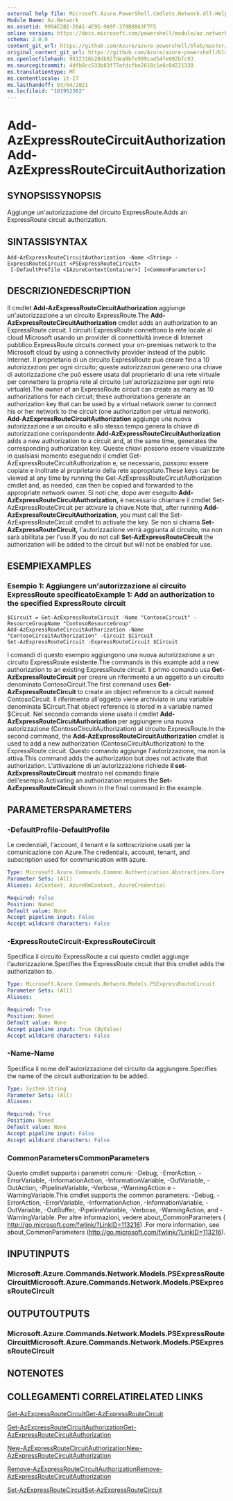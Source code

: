 ```yaml
---
external help file: Microsoft.Azure.PowerShell.Cmdlets.Network.dll-Help.xml
Module Name: Az.Network
ms.assetid: 9994E2B2-20A1-4E95-9A9F-379B8B63F7F5
online version: https://docs.microsoft.com/powershell/module/az.network/add-azexpressroutecircuitauthorization
schema: 2.0.0
content_git_url: https://github.com/Azure/azure-powershell/blob/master/src/Network/Network/help/Add-AzExpressRouteCircuitAuthorization.md
original_content_git_url: https://github.com/Azure/azure-powershell/blob/master/src/Network/Network/help/Add-AzExpressRouteCircuitAuthorization.md
ms.openlocfilehash: 9812316b20db927dea9bfe999cad54fe002bfc93
ms.sourcegitcommit: 4dfb0cc533b83f77afdcfbe2618c1e6c8d221330
ms.translationtype: MT
ms.contentlocale: it-IT
ms.lasthandoff: 03/04/2021
ms.locfileid: "101952302"
---
```

# <span data-ttu-id="4e75e-101">Add-AzExpressRouteCircuitAuthorization</span><span class="sxs-lookup"><span data-stu-id="4e75e-101">Add-AzExpressRouteCircuitAuthorization</span></span>

## <span data-ttu-id="4e75e-102">SYNOPSIS</span><span class="sxs-lookup"><span data-stu-id="4e75e-102">SYNOPSIS</span></span>
<span data-ttu-id="4e75e-103">Aggiunge un'autorizzazione del circuito ExpressRoute.</span><span class="sxs-lookup"><span data-stu-id="4e75e-103">Adds an ExpressRoute circuit authorization.</span></span>

## <span data-ttu-id="4e75e-104">SINTASSI</span><span class="sxs-lookup"><span data-stu-id="4e75e-104">SYNTAX</span></span>

```
Add-AzExpressRouteCircuitAuthorization -Name <String> -ExpressRouteCircuit <PSExpressRouteCircuit>
 [-DefaultProfile <IAzureContextContainer>] [<CommonParameters>]
```

## <span data-ttu-id="4e75e-105">DESCRIZIONE</span><span class="sxs-lookup"><span data-stu-id="4e75e-105">DESCRIPTION</span></span>
<span data-ttu-id="4e75e-106">Il cmdlet **Add-AzExpressRouteCircuitAuthorization** aggiunge un'autorizzazione a un circuito ExpressRoute.</span><span class="sxs-lookup"><span data-stu-id="4e75e-106">The **Add-AzExpressRouteCircuitAuthorization** cmdlet adds an authorization to an ExpressRoute circuit.</span></span> <span data-ttu-id="4e75e-107">I circuiti ExpressRoute connettono la rete locale al cloud Microsoft usando un provider di connettività invece di Internet pubblico.</span><span class="sxs-lookup"><span data-stu-id="4e75e-107">ExpressRoute circuits connect your on-premises network to the Microsoft cloud by using a connectivity provider instead of the public Internet.</span></span> <span data-ttu-id="4e75e-108">Il proprietario di un circuito ExpressRoute può creare fino a 10 autorizzazioni per ogni circuito; queste autorizzazioni generano una chiave di autorizzazione che può essere usata dal proprietario di una rete virtuale per connettere la propria rete al circuito (un'autorizzazione per ogni rete virtuale).</span><span class="sxs-lookup"><span data-stu-id="4e75e-108">The owner of an ExpressRoute circuit can create as many as 10 authorizations for each circuit; these authorizations generate an authorization key that can be used by a virtual network owner to connect his or her network to the circuit (one authorization per virtual network).</span></span> <span data-ttu-id="4e75e-109">**Add-AzExpressRouteCircuitAuthorization** aggiunge una nuova autorizzazione a un circuito e allo stesso tempo genera la chiave di autorizzazione corrispondente.</span><span class="sxs-lookup"><span data-stu-id="4e75e-109">**Add-AzExpressRouteCircuitAuthorization** adds a new authorization to a circuit and, at the same time, generates the corresponding authorization key.</span></span> <span data-ttu-id="4e75e-110">Queste chiavi possono essere visualizzate in qualsiasi momento eseguendo il cmdlet Get-AzExpressRouteCircuitAuthorization e, se necessario, possono essere copiate e inoltrate al proprietario della rete appropriato.</span><span class="sxs-lookup"><span data-stu-id="4e75e-110">These keys can be viewed at any time by running the Get-AzExpressRouteCircuitAuthorization cmdlet and, as needed, can then be copied and forwarded to the appropriate network owner.</span></span>
<span data-ttu-id="4e75e-111">Si noti che, dopo aver eseguito **Add-AzExpressRouteCircuitAuthorization,** è necessario chiamare il cmdlet Set-AzExpressRouteCircuit per attivare la chiave.</span><span class="sxs-lookup"><span data-stu-id="4e75e-111">Note that, after running **Add-AzExpressRouteCircuitAuthorization**, you must call the Set-AzExpressRouteCircuit cmdlet to activate the key.</span></span> <span data-ttu-id="4e75e-112">Se non si chiama **Set-AzExpressRouteCircuit,** l'autorizzazione verrà aggiunta al circuito, ma non sarà abilitata per l'uso.</span><span class="sxs-lookup"><span data-stu-id="4e75e-112">If you do not call **Set-AzExpressRouteCircuit** the authorization will be added to the circuit but will not be enabled for use.</span></span>

## <span data-ttu-id="4e75e-113">ESEMPI</span><span class="sxs-lookup"><span data-stu-id="4e75e-113">EXAMPLES</span></span>

### <span data-ttu-id="4e75e-114">Esempio 1: Aggiungere un'autorizzazione al circuito ExpressRoute specificato</span><span class="sxs-lookup"><span data-stu-id="4e75e-114">Example 1: Add an authorization to the specified ExpressRoute circuit</span></span>
```
$Circuit = Get-AzExpressRouteCircuit -Name "ContosoCircuit" -ResourceGroupName "ContosoResourceGroup"
Add-AzExpressRouteCircuitAuthorization -Name "ContosoCircuitAuthorization" -Circuit $Circuit
Set-AzExpressRouteCircuit -ExpressRouteCircuit $Circuit
```

<span data-ttu-id="4e75e-115">I comandi di questo esempio aggiungono una nuova autorizzazione a un circuito ExpressRoute esistente.</span><span class="sxs-lookup"><span data-stu-id="4e75e-115">The commands in this example add a new authorization to an existing ExpressRoute circuit.</span></span> <span data-ttu-id="4e75e-116">Il primo comando usa **Get-AzExpressRouteCircuit** per creare un riferimento a un oggetto a un circuito denominato ContosoCircuit.</span><span class="sxs-lookup"><span data-stu-id="4e75e-116">The first command uses **Get-AzExpressRouteCircuit** to create an object reference to a circuit named ContosoCircuit.</span></span> <span data-ttu-id="4e75e-117">Il riferimento all'oggetto viene archiviato in una variabile denominata $Circuit.</span><span class="sxs-lookup"><span data-stu-id="4e75e-117">That object reference is stored in a variable named $Circuit.</span></span>
<span data-ttu-id="4e75e-118">Nel secondo comando viene usato il cmdlet **Add-AzExpressRouteCircuitAuthorization** per aggiungere una nuova autorizzazione (ContosoCircuitAuthorization) al circuito ExpressRoute.</span><span class="sxs-lookup"><span data-stu-id="4e75e-118">In the second command, the **Add-AzExpressRouteCircuitAuthorization** cmdlet is used to add a new authorization (ContosoCircuitAuthorization) to the ExpressRoute circuit.</span></span> <span data-ttu-id="4e75e-119">Questo comando aggiunge l'autorizzazione, ma non la attiva.</span><span class="sxs-lookup"><span data-stu-id="4e75e-119">This command adds the authorization but does not activate that authorization.</span></span> <span data-ttu-id="4e75e-120">L'attivazione di un'autorizzazione richiede **il set-AzExpressRouteCircuit** mostrato nel comando finale dell'esempio.</span><span class="sxs-lookup"><span data-stu-id="4e75e-120">Activating an authorization requires the **Set-AzExpressRouteCircuit** shown in the final command in the example.</span></span>

## <span data-ttu-id="4e75e-121">PARAMETERS</span><span class="sxs-lookup"><span data-stu-id="4e75e-121">PARAMETERS</span></span>

### <span data-ttu-id="4e75e-122">-DefaultProfile</span><span class="sxs-lookup"><span data-stu-id="4e75e-122">-DefaultProfile</span></span>
<span data-ttu-id="4e75e-123">Le credenziali, l'account, il tenant e la sottoscrizione usati per la comunicazione con Azure.</span><span class="sxs-lookup"><span data-stu-id="4e75e-123">The credentials, account, tenant, and subscription used for communication with azure.</span></span>

```yaml
Type: Microsoft.Azure.Commands.Common.Authentication.Abstractions.Core.IAzureContextContainer
Parameter Sets: (All)
Aliases: AzContext, AzureRmContext, AzureCredential

Required: False
Position: Named
Default value: None
Accept pipeline input: False
Accept wildcard characters: False
```

### <span data-ttu-id="4e75e-124">-ExpressRouteCircuit</span><span class="sxs-lookup"><span data-stu-id="4e75e-124">-ExpressRouteCircuit</span></span>
<span data-ttu-id="4e75e-125">Specifica il circuito ExpressRoute a cui questo cmdlet aggiunge l'autorizzazione.</span><span class="sxs-lookup"><span data-stu-id="4e75e-125">Specifies the ExpressRoute circuit that this cmdlet adds the authorization to.</span></span>

```yaml
Type: Microsoft.Azure.Commands.Network.Models.PSExpressRouteCircuit
Parameter Sets: (All)
Aliases:

Required: True
Position: Named
Default value: None
Accept pipeline input: True (ByValue)
Accept wildcard characters: False
```

### <span data-ttu-id="4e75e-126">-Name</span><span class="sxs-lookup"><span data-stu-id="4e75e-126">-Name</span></span>
<span data-ttu-id="4e75e-127">Specifica il nome dell'autorizzazione del circuito da aggiungere.</span><span class="sxs-lookup"><span data-stu-id="4e75e-127">Specifies the name of the circuit authorization to be added.</span></span>

```yaml
Type: System.String
Parameter Sets: (All)
Aliases:

Required: True
Position: Named
Default value: None
Accept pipeline input: False
Accept wildcard characters: False
```

### <span data-ttu-id="4e75e-128">CommonParameters</span><span class="sxs-lookup"><span data-stu-id="4e75e-128">CommonParameters</span></span>
<span data-ttu-id="4e75e-129">Questo cmdlet supporta i parametri comuni: -Debug, -ErrorAction, -ErrorVariable, -InformationAction, -InformationVariable, -OutVariable, -OutAction, -PipelineVariable, -Verbose, -WarningAction e -WarningVariable.</span><span class="sxs-lookup"><span data-stu-id="4e75e-129">This cmdlet supports the common parameters: -Debug, -ErrorAction, -ErrorVariable, -InformationAction, -InformationVariable, -OutVariable, -OutBuffer, -PipelineVariable, -Verbose, -WarningAction, and -WarningVariable.</span></span> <span data-ttu-id="4e75e-130">Per altre informazioni, vedere about_CommonParameters ( http://go.microsoft.com/fwlink/?LinkID=113216) .</span><span class="sxs-lookup"><span data-stu-id="4e75e-130">For more information, see about_CommonParameters (http://go.microsoft.com/fwlink/?LinkID=113216).</span></span>

## <span data-ttu-id="4e75e-131">INPUT</span><span class="sxs-lookup"><span data-stu-id="4e75e-131">INPUTS</span></span>

### <span data-ttu-id="4e75e-132">Microsoft.Azure.Commands.Network.Models.PSExpressRouteCircuit</span><span class="sxs-lookup"><span data-stu-id="4e75e-132">Microsoft.Azure.Commands.Network.Models.PSExpressRouteCircuit</span></span>

## <span data-ttu-id="4e75e-133">OUTPUT</span><span class="sxs-lookup"><span data-stu-id="4e75e-133">OUTPUTS</span></span>

### <span data-ttu-id="4e75e-134">Microsoft.Azure.Commands.Network.Models.PSExpressRouteCircuit</span><span class="sxs-lookup"><span data-stu-id="4e75e-134">Microsoft.Azure.Commands.Network.Models.PSExpressRouteCircuit</span></span>

## <span data-ttu-id="4e75e-135">NOTE</span><span class="sxs-lookup"><span data-stu-id="4e75e-135">NOTES</span></span>

## <span data-ttu-id="4e75e-136">COLLEGAMENTI CORRELATI</span><span class="sxs-lookup"><span data-stu-id="4e75e-136">RELATED LINKS</span></span>

[<span data-ttu-id="4e75e-137">Get-AzExpressRouteCircuit</span><span class="sxs-lookup"><span data-stu-id="4e75e-137">Get-AzExpressRouteCircuit</span></span>](./Get-AzExpressRouteCircuit.md)

[<span data-ttu-id="4e75e-138">Get-AzExpressRouteCircuitAuthorization</span><span class="sxs-lookup"><span data-stu-id="4e75e-138">Get-AzExpressRouteCircuitAuthorization</span></span>](./Get-AzExpressRouteCircuitAuthorization.md)

[<span data-ttu-id="4e75e-139">New-AzExpressRouteCircuitAuthorization</span><span class="sxs-lookup"><span data-stu-id="4e75e-139">New-AzExpressRouteCircuitAuthorization</span></span>](./New-AzExpressRouteCircuitAuthorization.md)

[<span data-ttu-id="4e75e-140">Remove-AzExpressRouteCircuitAuthorization</span><span class="sxs-lookup"><span data-stu-id="4e75e-140">Remove-AzExpressRouteCircuitAuthorization</span></span>](./Remove-AzExpressRouteCircuitAuthorization.md)

[<span data-ttu-id="4e75e-141">Set-AzExpressRouteCircuit</span><span class="sxs-lookup"><span data-stu-id="4e75e-141">Set-AzExpressRouteCircuit</span></span>](./Set-AzExpressRouteCircuit.md)
